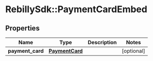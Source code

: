 # RebillySdk::PaymentCardEmbed

## Properties
Name | Type | Description | Notes
------------ | ------------- | ------------- | -------------
**payment_card** | [**PaymentCard**](PaymentCard.md) |  | [optional] 

